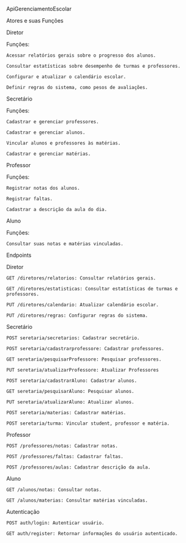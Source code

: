 ApiGerenciamentoEscolar

Atores e suas Funções

Diretor

  Funções:

    Acessar relatórios gerais sobre o progresso dos alunos.

    Consultar estatísticas sobre desempenho de turmas e professores.

    Configurar e atualizar o calendário escolar.

    Definir regras do sistema, como pesos de avaliações.

Secretário

  Funções:

    Cadastrar e gerenciar professores.

    Cadastrar e gerenciar alunos.

    Vincular alunos e professores às matérias.

    Cadastrar e gerenciar matérias.

Professor

  Funções:
  
    Registrar notas dos alunos.

    Registrar faltas.

    Cadastrar a descrição da aula do dia.

Aluno

  Funções:

    Consultar suas notas e matérias vinculadas.

Endpoints 

Diretor

    GET /diretores/relatorios: Consultar relatórios gerais.

    GET /diretores/estatisticas: Consultar estatísticas de turmas e professores.

    PUT /diretores/calendario: Atualizar calendário escolar.

    PUT /diretores/regras: Configurar regras do sistema.

Secretário

    POST seretaria/secretarios: Cadastrar secretário.

    POST seretaria/cadastrarprofessore: Cadastrar professores.

    GET seretaria/pesquisarProfessore: Pesquisar professores.

    PUT seretaria/atualizarProfessore: Atualizar Professores

    POST seretaria/cadastrarAluno: Cadastrar alunos.

    GET seretaria/pesquisarAluno: Pesquisar alunos.
    
    PUT seretaria/atualizarAluno: Atualizar alunos.
    
    POST seretaria/materias: Cadastrar matérias.

    POST seretaria/turma: Vincular student, professor e matéria.

Professor

    POST /professores/notas: Cadastrar notas.

    POST /professores/faltas: Cadastrar faltas.

    POST /professores/aulas: Cadastrar descrição da aula.

Aluno

    GET /alunos/notas: Consultar notas.

    GET /alunos/materias: Consultar matérias vinculadas.

Autenticação

    POST auth/login: Autenticar usuário.

    GET auth/register: Retornar informações do usuário autenticado.
